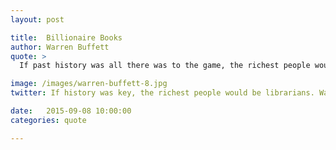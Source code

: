 ```yaml
---
layout: post

title:  Billionaire Books
author: Warren Buffett
quote: >
  If past history was all there was to the game, the richest people would be librarians.

image: /images/warren-buffett-8.jpg
twitter: If history was key, the richest people would be librarians. Warren Buffett http://quotes.stockflare.com/

date:   2015-09-08 10:00:00
categories: quote

---
```


